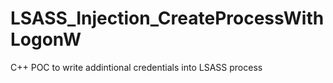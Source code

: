 # LSASS_Injection_CreateProcessWithLogonW
C++ POC to write addintional credentials into LSASS process
